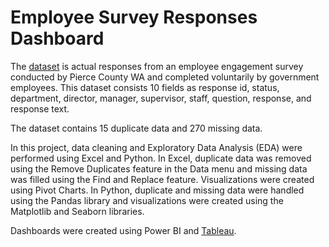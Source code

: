 # Employee Survey Responses Dashboard
The [dataset](https://mavenanalytics.io/data-playground?order=date_added%2Cdesc&page=6&pageSize=5) is actual responses from an employee engagement survey conducted by Pierce County WA and completed voluntarily by government employees. 
This dataset consists 10 fields as response id, status, department, director, manager, supervisor, staff, question, response, and response text.

The dataset contains 15 duplicate data and 270 missing data.

In this project, data cleaning and Exploratory Data Analysis (EDA) were performed using Excel and Python.
In Excel, duplicate data was removed using the Remove Duplicates feature in the Data menu and missing data was filled using the Find and Replace feature. Visualizations were created using Pivot Charts.
In Python, duplicate and missing data were handled using the Pandas library and visualizations were created using the Matplotlib and Seaborn libraries.

Dashboards were created using Power BI and [Tableau](https://public.tableau.com/views/EmployeeSurveyDashboard_17387427918470/Dashboard1?:language=en-US&publish=yes&:sid=&:redirect=auth&:display_count=n&:origin=viz_share_link).

